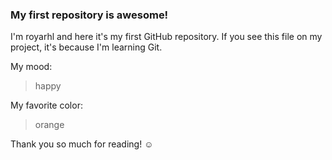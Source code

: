 ### My first repository is awesome!
 
I'm royarhl and here it's my first GitHub repository.
If you see this file on my project, it's because I'm learning Git.
 
My mood:
 
> happy
 
My favorite color:
 
> orange
 
Thank you so much for reading! ☺
